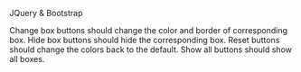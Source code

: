 JQuery & Bootstrap

Change box buttons should change the color and border of corresponding box.
Hide box buttons should hide the corresponding box.
Reset buttons should change the colors back to the default.
Show all buttons should show all boxes.
